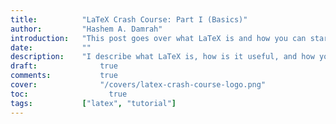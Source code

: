 ```yaml
---
title:          "LaTeX Crash Course: Part I (Basics)"
author:       	"Hashem A. Damrah"
introduction: 	"This post goes over what LaTeX is and how you can start using it now"
date:           ""
description:  	"I describe what LaTeX is, how is it useful, and how you can get started right now."
draft: 		 	    true
comments:		    true
cover:			    "/covers/latex-crash-course-logo.png"
toc:			      true
tags:         	["latex", "tutorial"]
---
```


